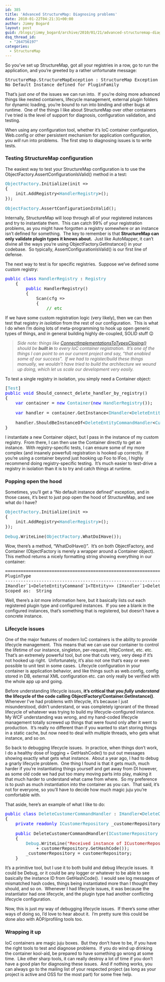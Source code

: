 ```yaml
---
id: 385
title: 'Advanced StructureMap: Diagnosing problems'
date: 2010-01-22T04:21:31+00:00
author: Jimmy Bogard
layout: post
guid: /blogs/jimmy_bogard/archive/2010/01/21/advanced-structuremap-diagnosing-problems.aspx
dsq_thread_id:
  - "264756197"
categories:
  - StructureMap
---
```

So you’ve set up StructureMap, got all your registries in a row, go to run the application, and you’re greeted by a rather unfortunate message:

<pre>StructureMap.StructureMapException : StructureMap Exception Code:  202
No Default Instance defined for PluginFamily</pre>

[](http://11011.net/software/vspaste)

That’s just _one_ of the issues we can run into.&#160; If you’re doing more advanced things like nested containers, lifecycle management, external plugin folders for dynamic loading, you’re bound to run into binding and other bugs at runtime.&#160; One of the things I like about StructureMap over other containers I’ve tried is the level of support for diagnosis, configuration validation, and testing.

When using any configuration tool, whether it’s IoC container configuration, Web.config or other persistent mechanism for application configuration, you _will_ run into problems.&#160; The first step to diagnosing issues is to write tests.

### Testing StructureMap configuration

The easiest way to test your StructureMap configuration is to use the ObjectFactory.AssertConfigurationIsValid() method in a test:

<pre><span style="color: #2b91af">ObjectFactory</span>.Initialize(init =&gt;
{
    init.AddRegistry&lt;<span style="color: #2b91af">HandlerRegistry</span>&gt;();
});

<span style="color: #2b91af">ObjectFactory</span>.AssertConfigurationIsValid();</pre>

[](http://11011.net/software/vspaste)

Internally, StructureMap will loop through all of your registered instances and try to instantiate them.&#160; This can catch 99% of your registration problems, as you might have forgotten a registry somewhere or an instance isn’t defined for something.&#160; The key to remember is that **StructureMap can only validate plugin types it knows about.**&#160; Just like AutoMapper, it can’t divine all the ways you’re using ObjectFactory.GetInstance() in your codebase.&#160; So typically, AssertConfigurationIsValid() is our first line of defense.

The next way to test is for specific registries.&#160; Suppose we’ve defined some custom registry:

<pre><span style="color: blue">public class </span><span style="color: #2b91af">HandlerRegistry </span>: <span style="color: #2b91af">Registry
    </span>{
        <span style="color: blue">public </span>HandlerRegistry()
        {
            Scan(cfg =&gt;
            {
                <span style="color: green">// etc
</span></pre>

[](http://11011.net/software/vspaste)

If we have some custom registration logic (very likely), then we can then test that registry _in isolation_ from the rest of our configuration.&#160; This is what I do when I’m doing lots of meta-programming to hook up open generic types of things, and in general building highly de-coupled, SOLID stuff 😉

> _Side note: things like [ConnectImplementationsToTypesClosing()](http://www.lostechies.com/blogs/jimmy_bogard/archive/2009/12/17/advanced-structuremap-connecting-implementations-to-open-generic-types.aspx) should be **built in** to every IoC container registration.&#160; It’s one of the things I can point to on our current project and say, “that enabled some of our success”.&#160; If we had to register/build these things manually, we wouldn’t have tried to build the architecture we wound up doing, which let us scale our development very easily._

To test a single registry in isolation, you simply need a Container object:

<pre>[<span style="color: #2b91af">Test</span>]
<span style="color: blue">public void </span>Should_connect_delete_handler_by_registry()
{
    <span style="color: blue">var </span>container = <span style="color: blue">new </span><span style="color: #2b91af">Container</span>(<span style="color: blue">new </span><span style="color: #2b91af">HandlerRegistry</span>());

    <span style="color: blue">var </span>handler = container.GetInstance&lt;<span style="color: #2b91af">IHandler</span>&lt;<span style="color: #2b91af">DeleteEntityCommand</span>&lt;<span style="color: #2b91af">Customer</span>&gt;&gt;&gt;();

    handler.ShouldBeInstanceOf&lt;<span style="color: #2b91af">DeleteEntityCommandHandler</span>&lt;<span style="color: #2b91af">Customer</span>&gt;&gt;();
}</pre>

[](http://11011.net/software/vspaste)

I instantiate a new Container object, but I pass in the instance of my custom registry.&#160; From there, I can then use the Container directly to get an instance.&#160; With registry-specific tests, I can ensure some of my more complex (and insanely powerful) registration is hooked up correctly.&#160; If you’re using a container beyond just hooking up Foo to IFoo, I highly recommend doing registry-specific testing.&#160; It’s much easier to test-drive a registry in isolation than it is to try and catch things at runtime.

### Popping open the hood

Sometimes, you’ll get a “No default instance defined” exception, and in those cases, it’s best to just pop open the hood of StructureMap, and see what do I have?

<pre><span style="color: #2b91af">ObjectFactory</span>.Initialize(init =&gt;
{
    init.AddRegistry&lt;<span style="color: #2b91af">HandlerRegistry</span>&gt;();
});

<span style="color: #2b91af">Debug</span>.WriteLine(<span style="color: #2b91af">ObjectFactory</span>.WhatDoIHave());</pre>

[](http://11011.net/software/vspaste)

Wow, there’s a method, “WhatDoIHave()”.&#160; It’s on both ObjectFactory, and Container (ObjectFactory is merely a wrapper around a Container object).&#160; This method returns a nicely formatting string showing everything in our container:

<pre>=======================================================================================
PluginType                                                                             
---------------------------------------------------------------------------------------
IHandler`1&lt;DeleteEntityCommand`1&lt;TEntity&gt;&gt; (IHandler`1&lt;DeleteEntityCommand`1&lt;TEntity&gt;&gt;)
Scoped as:  String</pre>

[](http://11011.net/software/vspaste)

Well, there’s a _lot_ more information here, but it basically lists out each registered plugin type and configured instances.&#160; If you see a blank in the configured instances, that’s something that is registered, but doesn’t have a concrete instance.

### Lifecycle issues

One of the major features of modern IoC containers is the ability to provide lifecycle management.&#160; This means that we can use our container to control the lifetime of our instance, singleton, per-request, HttpContext, etc. etc.&#160; That’s an extremely powerful tool, but one that cuts very, very deep if it’s not hooked up right.&#160; Unfortunately, it’s also not one that’s easy or even possible to unit test in some cases.&#160; Lifecycle configuration in your container is application behavior, and like things such as web.config, config stored in DB, external XML configuration etc. can only really be verified with the whole app up and going.

Before understanding lifecycle issues, **it’s critical that you _fully understand_ the lifecycle of the code calling ObjectFactory/Container.GetInstance()**.&#160; Whenever I’ve had problems with lifecycle, it’s because I just misunderstood, didn’t understand, or was completely ignorant of the thread lifecycle of whatever was trying to build my lifecycle-configured instance.&#160; My WCF understanding was wrong, and my hand-coded lifecycle management totally screwed up things that were found only after it went to production.&#160; It’s really no different than if you wanted to start storing things in a static cache, but now need to deal with multiple threads, who gets what instance, and so on.

So back to debugging lifecycle issues.&#160; In practice, when things don’t work, I do a healthy dose of logging + GetHashCode() to put out messages showing exactly what gets what instance.&#160; About a year ago, I had to debug a gnarly lifecycle problem.&#160; One thing I found is that it gets much, much harder if you’re instantiating things yourself and get away from DI however, as some old code we had put too many moving parts into play, making it that much harder to understand what came from where.&#160; So my preference is to push as much instantiation into the container as you can.&#160; That said, it’s not for everyone, so you’ll have to decide how much magic juju you’re comfortable with.

That aside, here’s an example of what I like to do:

<pre><span style="color: blue">public class </span><span style="color: #2b91af">DeleteCustomerCommandHandler </span>: <span style="color: #2b91af">IHandler</span>&lt;<span style="color: #2b91af">DeleteCustomerCommand</span>&gt;
{
    <span style="color: blue">private readonly </span><span style="color: #2b91af">ICustomerRepository </span>_customerRepository;

    <span style="color: blue">public </span>DeleteCustomerCommandHandler(<span style="color: #2b91af">ICustomerRepository </span>customerRepository)
    {
        <span style="color: #2b91af">Debug</span>.WriteLine(<span style="color: #a31515">"Received instance of ICustomerRepository in DeleteCustomerCommandHandler: " 
            </span>+ customerRepository.GetHashCode());
        _customerRepository = customerRepository;
    }</pre>

[](http://11011.net/software/vspaste)

It’s a primitive tool, but I use it to both build and debug lifecycle issues.&#160; It could be Debug, or it could be any logger or whatever to be able to see basically the instance ID from GetHashCode().&#160; I would see log messages of mismatched hash codes, things being instantiated more than I thought they should, and so on.&#160; Whenever I had lifecycle issues, it was because the instantiator had one lifecycle, and the plugin type had another conflicting lifecycle configuration.

Now, this is just _my_ way of debugging lifecycle issues.&#160; If there’s some other ways of doing so, I’d love to hear about it.&#160; I’m pretty sure this could be done also with AOP/profiling tools too.

### Wrapping it up

IoC containers are magic juju boxes.&#160; But they don’t have to be, if you have the right tools to test and diagnose problems.&#160; If you do wind up drinking the container kool-aid, be prepared to have something go wrong at some time.&#160; Like other sharp tools, it can really destroy a lot of time if you don’t have a good plan for diagnosing these issues.&#160; And if nothing works, you can always go to the mailing list of your respected project (as long as your project is active and OSS for the most part) for some free help.